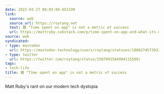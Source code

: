 ```yaml
---
date: 2022-03-27 08:03:04.652199
link:
  source: web
  source_url: https://roytang.net
  text: 🟥 "Time spent on app" is not a metric of success
  url: https://mattruby.substack.com/p/time-spent-on-app-and-what-its-doing?s=r
source: web
syndicated:
- type: mastodon
  url: https://mastodon.technology/users/roytang/statuses/108027457393212232
- type: twitter
  url: https://twitter.com/roytang/status/1507991584994115589/
tags:
- tech-life
title: 🟥 "Time spent on app" is not a metric of success
---
```


Matt Ruby's rant on our modern tech dystopia
